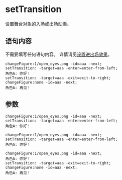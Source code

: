 # setTransition

设置舞台对象的入场或出场动画。

## 语句内容

不需要填写任何语句内容。
详情请见[设置进出场效果](../../webgal-script/animation.md#设置进出场效果)。

```webgal
changeFigure:1/open_eyes.png -id=aaa -next;
setTransition: -target=aaa -enter=enter-from-left;
角色A: 你好！
setTransition: -target=aaa -exit=exit-to-right;
changeFigure:none -id=aaa -next;
角色A: 再见！
```

## 参数

<!-- @include: ../arguments/target.md -->
```webgal
changeFigure:1/open_eyes.png -id=aaa -next;
setTransition: -target=aaa -enter=enter-from-left;
角色A: 你好！
```

<!-- @include: ../arguments/enter.md -->
```webgal
changeFigure:1/open_eyes.png -id=aaa -next;
setTransition: -target=aaa -enter=enter-from-left;
角色A: 你好！
```

<!-- @include: ../arguments/exit.md -->
```webgal
changeFigure:1/open_eyes.png -id=aaa -next;
角色A: 你好！
setTransition: -target=aaa -exit=exit-to-right;
changeFigure:none -id=aaa -next;
角色A: 再见！
```
